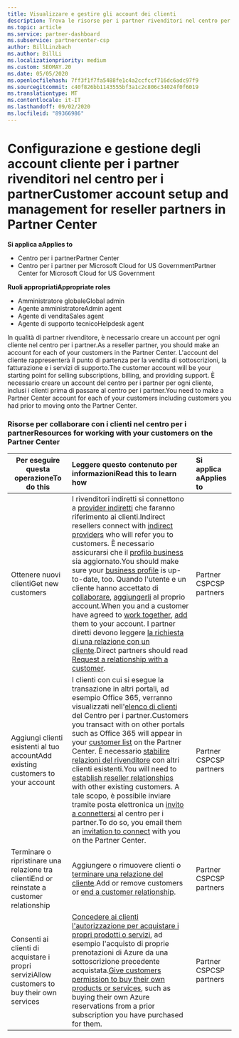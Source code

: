 ```yaml
---
title: Visualizzare e gestire gli account dei clienti
description: Trova le risorse per i partner rivenditori nel centro per i partner. Ciò include la creazione di account cliente prima di vendere sottoscrizioni, fatturare o offrire supporto.
ms.topic: article
ms.service: partner-dashboard
ms.subservice: partnercenter-csp
author: BillLinzbach
ms.author: BillLi
ms.localizationpriority: medium
ms.custom: SEOMAY.20
ms.date: 05/05/2020
ms.openlocfilehash: 7ff3f1f7fa5488fe1c4a2ccfccf716dc6adc97f9
ms.sourcegitcommit: c40f826bb1143555bf3a1c2c806c34024f0f6019
ms.translationtype: MT
ms.contentlocale: it-IT
ms.lasthandoff: 09/02/2020
ms.locfileid: "89366986"
---
```

# <a name="customer-account-setup-and-management-for-reseller-partners-in-partner-center"></a><span data-ttu-id="e2589-104">Configurazione e gestione degli account cliente per i partner rivenditori nel centro per i partner</span><span class="sxs-lookup"><span data-stu-id="e2589-104">Customer account setup and management for reseller partners in Partner Center</span></span>

<span data-ttu-id="e2589-105">**Si applica a**</span><span class="sxs-lookup"><span data-stu-id="e2589-105">**Applies to**</span></span>

-  <span data-ttu-id="e2589-106">Centro per i partner</span><span class="sxs-lookup"><span data-stu-id="e2589-106">Partner Center</span></span>
-  <span data-ttu-id="e2589-107">Centro per i partner per Microsoft Cloud for US Government</span><span class="sxs-lookup"><span data-stu-id="e2589-107">Partner Center for Microsoft Cloud for US Government</span></span>

<span data-ttu-id="e2589-108">**Ruoli appropriati**</span><span class="sxs-lookup"><span data-stu-id="e2589-108">**Appropriate roles**</span></span>

- <span data-ttu-id="e2589-109">Amministratore globale</span><span class="sxs-lookup"><span data-stu-id="e2589-109">Global admin</span></span>
- <span data-ttu-id="e2589-110">Agente amministratore</span><span class="sxs-lookup"><span data-stu-id="e2589-110">Admin agent</span></span>
- <span data-ttu-id="e2589-111">Agente di vendita</span><span class="sxs-lookup"><span data-stu-id="e2589-111">Sales agent</span></span>
- <span data-ttu-id="e2589-112">Agente di supporto tecnico</span><span class="sxs-lookup"><span data-stu-id="e2589-112">Helpdesk agent</span></span>

<span data-ttu-id="e2589-113">In qualità di partner rivenditore, è necessario creare un account per ogni cliente nel centro per i partner.</span><span class="sxs-lookup"><span data-stu-id="e2589-113">As a reseller partner, you should make an account for each of your customers in the Partner Center.</span></span> <span data-ttu-id="e2589-114">L'account del cliente rappresenterà il punto di partenza per la vendita di sottoscrizioni, la fatturazione e i servizi di supporto.</span><span class="sxs-lookup"><span data-stu-id="e2589-114">The customer account will be your starting point for selling subscriptions, billing, and providing support.</span></span> <span data-ttu-id="e2589-115">È necessario creare un account del centro per i partner per ogni cliente, inclusi i clienti prima di passare al centro per i partner.</span><span class="sxs-lookup"><span data-stu-id="e2589-115">You need to make a Partner Center account for each of your customers including customers you had prior to moving onto the Partner Center.</span></span>

### <a name="resources-for-working-with-your-customers-on-the-partner-center"></a><span data-ttu-id="e2589-116">Risorse per collaborare con i clienti nel centro per i partner</span><span class="sxs-lookup"><span data-stu-id="e2589-116">Resources for working with your customers on the Partner Center</span></span>

|<span data-ttu-id="e2589-117">**Per eseguire questa operazione**</span><span class="sxs-lookup"><span data-stu-id="e2589-117">**To do this**</span></span>   |<span data-ttu-id="e2589-118">**Leggere questo contenuto per informazioni**</span><span class="sxs-lookup"><span data-stu-id="e2589-118">**Read this to learn how**</span></span>   |<span data-ttu-id="e2589-119">**Si applica a**</span><span class="sxs-lookup"><span data-stu-id="e2589-119">**Applies to**</span></span>|
|-----------------|:----------------------------|:--------------|
|<span data-ttu-id="e2589-120">Ottenere nuovi clienti</span><span class="sxs-lookup"><span data-stu-id="e2589-120">Get new customers</span></span>|<span data-ttu-id="e2589-121">I rivenditori indiretti si connettono a [provider indiretti](indirect-reseller-tasks-in-partner-center.md) che faranno riferimento ai clienti.</span><span class="sxs-lookup"><span data-stu-id="e2589-121">Indirect resellers connect with [indirect providers](indirect-reseller-tasks-in-partner-center.md) who will refer you to customers.</span></span> <span data-ttu-id="e2589-122">È necessario assicurarsi che il [profilo business](create-a-marketing-profile.md) sia aggiornato.</span><span class="sxs-lookup"><span data-stu-id="e2589-122">You should make sure your [business profile](create-a-marketing-profile.md) is up-to-date, too.</span></span> <span data-ttu-id="e2589-123">Quando l'utente e un cliente hanno accettato di [collaborare](responding-to-referrals.md), [aggiungerli](add-a-new-customer.md) al proprio account.</span><span class="sxs-lookup"><span data-stu-id="e2589-123">When you and a customer have agreed to [work together](responding-to-referrals.md), [add](add-a-new-customer.md) them to your account.</span></span> <span data-ttu-id="e2589-124">I partner diretti devono leggere [ la richiesta di una relazione con un cliente](request-a-relationship-with-a-customer.md).</span><span class="sxs-lookup"><span data-stu-id="e2589-124">Direct partners should read [ Request a relationship with a customer](request-a-relationship-with-a-customer.md).</span></span>|<span data-ttu-id="e2589-125">Partner CSP</span><span class="sxs-lookup"><span data-stu-id="e2589-125">CSP partners</span></span>|
|<span data-ttu-id="e2589-126">Aggiungi clienti esistenti al tuo account</span><span class="sxs-lookup"><span data-stu-id="e2589-126">Add existing customers to your account</span></span>   | <span data-ttu-id="e2589-127">I clienti con cui si esegue la transazione in altri portali, ad esempio Office 365, verranno visualizzati nell'[elenco di clienti](see-your-customer-list.md) del Centro per i partner.</span><span class="sxs-lookup"><span data-stu-id="e2589-127">Customers you transact with on other portals such as Office 365 will appear in your [customer list](see-your-customer-list.md) on the Partner Center.</span></span> <span data-ttu-id="e2589-128">È necessario [stabilire relazioni del rivenditore](indirect-reseller-tasks-in-partner-center.md) con altri clienti esistenti.</span><span class="sxs-lookup"><span data-stu-id="e2589-128">You will need to [establish reseller relationships](indirect-reseller-tasks-in-partner-center.md) with other existing customers.</span></span> <span data-ttu-id="e2589-129">A tale scopo, è possibile inviare tramite posta elettronica un [invito a connettersi](responding-to-referrals.md) al centro per i partner.</span><span class="sxs-lookup"><span data-stu-id="e2589-129">To do so, you email them an [invitation to connect](responding-to-referrals.md) with you on the Partner Center.</span></span>   | <span data-ttu-id="e2589-130">Partner CSP</span><span class="sxs-lookup"><span data-stu-id="e2589-130">CSP partners</span></span>   |
|<span data-ttu-id="e2589-131">Terminare o ripristinare una relazione tra clienti</span><span class="sxs-lookup"><span data-stu-id="e2589-131">End or reinstate a customer relationship</span></span>   | <span data-ttu-id="e2589-132">Aggiungere o rimuovere clienti o [terminare una relazione del cliente](remove-a-relationship.md).</span><span class="sxs-lookup"><span data-stu-id="e2589-132">Add or remove customers or [end a customer relationship](remove-a-relationship.md).</span></span>  |   <span data-ttu-id="e2589-133">Partner CSP</span><span class="sxs-lookup"><span data-stu-id="e2589-133">CSP partners</span></span> |
|<span data-ttu-id="e2589-134">Consenti ai clienti di acquistare i propri servizi</span><span class="sxs-lookup"><span data-stu-id="e2589-134">Allow customers to buy their own services</span></span>   | <span data-ttu-id="e2589-135">[Concedere ai clienti l'autorizzazione per acquistare i propri prodotti o servizi](give-customers-permission.md), ad esempio l'acquisto di proprie prenotazioni di Azure da una sottoscrizione precedente acquistata.</span><span class="sxs-lookup"><span data-stu-id="e2589-135">[Give customers permission to buy their own products or services](give-customers-permission.md), such as buying their own Azure reservations from a prior subscription you have purchased for them.</span></span>  | <span data-ttu-id="e2589-136">Partner CSP</span><span class="sxs-lookup"><span data-stu-id="e2589-136">CSP partners</span></span> |